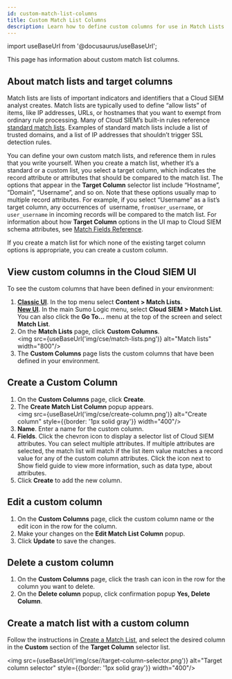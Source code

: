 ```yaml
---
id: custom-match-list-columns
title: Custom Match List Columns
description: Learn how to define custom columns for use in Match Lists.
---
```


import useBaseUrl from '@docusaurus/useBaseUrl';

This page has information about custom match list columns.

## About match lists and target columns

Match lists are lists of important indicators and identifiers that a Cloud SIEM analyst creates. Match lists are typically used to define “allow lists” of items, like IP addresses, URLs, or hostnames that you want to exempt from ordinary rule processing. Many of Cloud SIEM’s built-in rules reference [standard match lists](/docs/cse/match-lists-suppressed-lists/standard-match-lists). Examples of standard match lists include a list of trusted domains, and a list of IP addresses that shouldn’t trigger SSL detection rules.  

You can define your own custom match lists, and reference them in rules that you write yourself. When you create a match list, whether it’s a standard or a custom list, you select a target column, which indicates the record attribute or attributes that should be compared to the match list. The options that appear in the **Target Column** selector list include “Hostname”, “Domain”, “Username”, and so on. Note that these options usually map to multiple record attributes. For example, if you select “Username” as a list’s target column, any occurrences of  username, `fromUser_username`, or `user_username` in incoming records will be compared to the match list. For information about how **Target Column** options in the UI map to Cloud SIEM schema attributes, see [Match Fields Reference](/docs/cse/match-lists-suppressed-lists/match-fields-reference).

If you create a match list for which none of the existing target column options is appropriate, you can create a custom column. 

## View custom columns in the Cloud SIEM UI

To see the custom columns that have been defined in your environment:

1. [**Classic UI**](/docs/get-started/sumo-logic-ui-classic). In the top menu select **Content > Match Lists**. <br/>[**New UI**](/docs/get-started/sumo-logic-ui). In the main Sumo Logic menu, select **Cloud SIEM > Match List**. You can also click the **Go To...** menu at the top of the screen and select **Match List**.  
1. On the **Match Lists** page, click **Custom Columns**.<br/><img src={useBaseUrl('img/cse/match-lists.png')} alt="Match lists" width="800"/>
1. The **Custom Columns** page lists the custom columns that have been defined in your environment. 

## Create a Custom Column

1. On the **Custom Columns** page, click **Create**.
1. The **Create Match List Column** popup appears. <br/><img src={useBaseUrl('img/cse/create-column.png')} alt="Create column" style={{border: '1px solid gray'}} width="400"/>
1. **Name**. Enter a name for the custom column.
1. **Fields**. Click the chevron icon to display a selector list of Cloud SIEM attributes. You can select multiple attributes. If multiple attributes are selected, the match list will match if the list item value matches a record value for any of the custom column attributes. Click the icon next to Show field guide to view more information, such as data type, about attributes. 
1. Click **Create** to add the new column.

## Edit a custom column

1. On the **Custom Columns** page, click the custom column name or the edit icon in the row for the column.
1. Make your changes on the **Edit Match List Column** popup.
1. Click **Update** to save the changes.

## Delete a custom column

1. On the **Custom Columns** page, click the trash can icon in the row for the column you want to delete.
1. On the **Delete column** popup, click confirmation popup **Yes, Delete Column**.

## Create a match list with a custom column

Follow the instructions in [Create a Match List](/docs/cse/match-lists-suppressed-lists/create-match-list), and select the desired column in the **Custom** section of the **Target Column** selector list.

<img src={useBaseUrl('img/cse//target-column-selector.png')} alt="Target column selector" style={{border: '1px solid gray'}} width="400"/>

